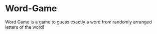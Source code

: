 # Word-Game
Word Game is a game to guess exactly a word from randomly arranged letters of the word!
